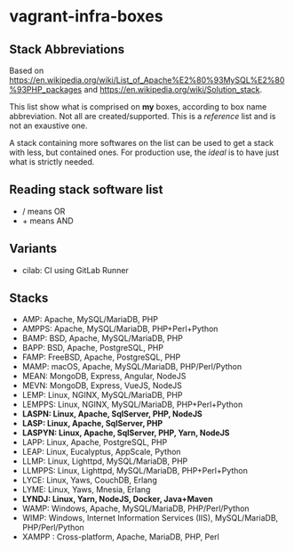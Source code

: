 # vagrant-infra-boxes

## Stack Abbreviations

Based on https://en.wikipedia.org/wiki/List_of_Apache%E2%80%93MySQL%E2%80%93PHP_packages and https://en.wikipedia.org/wiki/Solution_stack.

This list show what is comprised on **my** boxes, according to box name abbreviation. Not all are created/supported. This is a _reference_ list and is not an exaustive one.

A stack containing more softwares on the list can be used to get a stack with less, but contained ones. For production use, the _ideal_ is to have just what is strictly needed.

## Reading stack software list

- / means OR
- \+ means AND

## Variants

- cilab: CI using GitLab Runner

## Stacks

- AMP: Apache, MySQL/MariaDB, PHP
- AMPPS: Apache, MySQL/MariaDB, PHP+Perl+Python
- BAMP: BSD, Apache, MySQL/MariaDB, PHP
- BAPP: BSD, Apache, PostgreSQL, PHP
- FAMP: FreeBSD, Apache, PostgreSQL, PHP
- MAMP: macOS, Apache, MySQL/MariaDB, PHP/Perl/Python
- MEAN: MongoDB, Express, Angular, NodeJS
- MEVN: MongoDB, Express, VueJS, NodeJS
- LEMP: Linux, NGINX, MySQL/MariaDB, PHP
- LEMPPS: Linux, NGINX, MySQL/MariaDB, PHP+Perl+Python
- **LASPN: Linux, Apache, SqlServer, PHP, NodeJS**
- **LASP: Linux, Apache, SqlServer, PHP**
- **LASPYN: Linux, Apache, SqlServer, PHP, Yarn, NodeJS**
- LAPP: Linux, Apache, PostgreSQL, PHP
- LEAP: Linux, Eucalyptus, AppScale, Python
- LLMP: Linux, Lighttpd, MySQL/MariaDB, PHP
- LLMPPS: Linux, Lighttpd, MySQL/MariaDB, PHP+Perl+Python
- LYCE: Linux, Yaws, CouchDB, Erlang
- LYME: Linux, Yaws, Mnesia, Erlang
- **LYNDJ: Linux, Yarn, NodeJS, Docker, Java+Maven**
- WAMP: Windows, Apache, MySQL/MariaDB, PHP/Perl/Python
- WIMP: Windows, Internet Information Services (IIS), MySQL/MariaDB, PHP/Perl/Python
- XAMPP : Cross-platform, Apache, MariaDB, PHP, Perl
